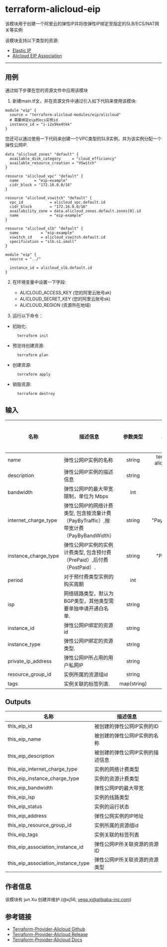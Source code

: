 # terraform-alicloud-eip
该模块用于创建一个阿里云的弹性IP并将改弹性IP绑定至指定的SLB/ECS/NAT网关等实例

该模块支持以下类型的资源:

* [Elastic IP ](https://www.terraform.io/docs/providers/alicloud/r/eip.html)
* [Alicloud EIP Association](https://www.terraform.io/docs/providers/alicloud/r/eip_association.html)
----------------------

用例
-----
通过如下步骤在您的资源文件中应用该模块

1. 新建main.tf文，并在资源文件中通过引入如下代码来使用该模块:

```hcl
module "eip" {
  source = "terraform-alicloud-modules/eip/alicloud"
  # 需要绑定eip的ecs实例id
  instance_id = "i-i2x9ke4tkk"
}
```

您还可以通过使用一下代码来创建一个VPC类型的SLB实例，并为该实例分配一个弹性公网IP.
```hcl
data "alicloud_zones" "default" {
  available_disk_category     = "cloud_efficiency"
  available_resource_creation = "VSwitch"
}

resource "alicloud_vpc" "default" {
  name       = "eip-example"
  cidr_block = "172.16.0.0/16"
}

resource "alicloud_vswitch" "default" {
  vpc_id            = alicloud_vpc.default.id
  cidr_block        = "172.16.0.0/16"
  availability_zone = data.alicloud_zones.default.zones[0].id
  name              = "eip-example"
}

resource "alicloud_slb" "default" {
  name          = "eip-example"
  vswitch_id    = alicloud_vswitch.default.id
  specification = "slb.s1.small"
}

module "eip" {
  source = "../"

  instance_id = alicloud_slb.default.id
}
```

2. 在环境变量中设置一下字段:

    - ALICLOUD_ACCESS_KEY (您的阿里云账号ak)
    - ALICLOUD_SECRET_KEY (您的阿里云账号sk)
    - ALICLOUD_REGION (资源所在地域)

3. 运行以下命令：

* 初始化:

        terraform init

* 预览待创建资源:

        terraform plan

* 创建资源:

        terraform apply

* 销毁资源:

        terraform destroy

## 输入

| 名称 | 描述信息 | 参数类型 | 默认值 | 是否必传 |
|------|-------------|:----:|:-----:|:-----:|
| name  | 弹性公网IP实例的名称 | string  | terraform-alicloud-eip  | 否 |
| description  | 弹性公网IP实例的描述信息 | string  |""|   否  |
|bandwidth|弹性公网IP的最大带宽限制，单位为 Mbps |int|5|否|
|internet_charge_type| 弹性公网IP的网络计费类型, 包含按流量计费（PayByTraffic）,按带宽计费（PayByBandWidth）|string|"PayByTraffic"|否|
|instance_charge_type|弹性公网IP实例的实例计费类型, 包含预付费（PrePaid）,后付费（PostPaid）.|string|"PostPaid"|no|
|period|对于预付费类型实例的购买周期|int|1|否|
|isp|网络链路类型，默认为BGP类型，其他类型需要单独申请开通白名单.|string|"BGP"|否|
|instance_id|弹性公网IP绑定的资源id|string| 无  |是|
|instance_type|弹性公网IP绑定的资源类型.|string|""|否|
|private_ip_address|弹性公网IP所占用的用户私网IP|string|""|否|
|resource_group_id| 实例所属的资源组id |string|""|否|
|tags| 实例关联的标签列表. |map(string)|{}|否|

## Outputs

| 名称 | 描述信息 |
|------|-------------|
| this_eip_id  | 被创建的弹性公网IP实例的ID  |
| this_eip_name  | 被创建的弹性公网IP实例的名称  |
| this_eip_description  | 被创建的弹性公网IP实例的描述信息 |
| this_eip_internet_charge_type|实例的网络计费类型|
| this_eip_instance_charge_type|实例的资源计费类型|
| this_eip_bandwidth|弹性公网IP的最大带宽 |
| this_eip_isp |实例的线路类型 |
| this_eip_status| 实例的运行状态 | 
| this_eip_address| 弹性公网实例的IP地址 |
| this_eip_resource_group_id| 实例所属的资源组id |
| this_eip_tags | 实例关联的标签列表|
| this_eip_association_instance_id | 弹性公网IP所关联资源的资源ID |
| this_eip_association_instance_type | 弹性公网IP所关联资源的资源类型 |

作者信息
---------
该模块有 jun Xu 创建并维护.(@xj56, vega.xj@alibaba-inc.com)

参考链接
---------
* [Terraform-Provider-Alicloud Github](https://github.com/terraform-providers/terraform-provider-alicloud)
* [Terraform-Provider-Alicloud Release](https://releases.hashicorp.com/terraform-provider-alicloud/)
* [Terraform-Provider-Alicloud Docs](https://www.terraform.io/docs/providers/alicloud/index.html)

